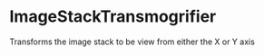 ImageStackTransmogrifier
========================

Transforms the image stack to be view from either the X or Y axis
